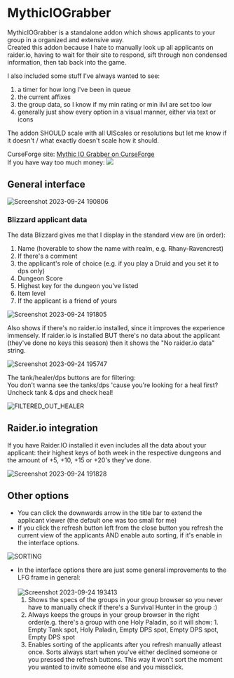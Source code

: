 # MythicIOGrabber

MythicIOGrabber is a standalone addon which shows applicants to your group in a organized and extensive way.<br>
Created this addon because I hate to manually look up all applicants on raider.io, having to wait for their site to respond, sift through non condensed information, then tab back into the game.

I also included some stuff I've always wanted to see: 
1. a timer for how long I've been in queue
2. the current affixes
3. the group data, so I know if my min rating or min ilvl are set too low
4. generally just show every option in a visual manner, either via text or icons

The addon SHOULD scale with all UIScales or resolutions but let me know if it doesn't / what exactly doesn't scale how it should.<br>

CurseForge site: [Mythic IO Grabber on CurseForge](https://legacy.curseforge.com/wow/addons/mythic-io-grabber)<br>
If you have way too much money:<picture>
  <a href="https://www.paypal.com/donate/?hosted_button_id=NZUR27TPC86TE">
  <img src="https://www.paypalobjects.com/en_US/i/btn/btn_donate_LG.gif">
  </a>
</picture>

## General interface
![Screenshot 2023-09-24 190806](https://github.com/NintendoLink07/MythicIOGrabber/assets/3246525/33d78cd8-90ce-4375-9bd6-04c7aac2bda9)

### Blizzard applicant data
The data Blizzard gives me that I display in the standard view are (in order):
1. Name (hoverable to show the name with realm, e.g. Rhany-Ravencrest)
2. If there's a comment
3. the applicant's role of choice (e.g. if you play a Druid and you set it to dps only)
4. Dungeon Score
5. Highest key for the dungeon you've listed
6. Item level
7. If the applicant is a friend of yours
   
![Screenshot 2023-09-24 191805](https://github.com/NintendoLink07/MythicIOGrabber/assets/3246525/56112352-aba2-4fd4-b92e-ba27d0e4ed80)

Also shows if there's no raider.io installed, since it improves the experience immensely.
If raider.io is installed BUT there's no data about the applicant (they've done no keys this season) then it shows the "No raider.io data" string.

![Screenshot 2023-09-24 195747](https://github.com/NintendoLink07/MythicIOGrabber/assets/3246525/ca1e27f3-3c89-441e-abdb-de7857f72c56)

The tank/healer/dps buttons are for filtering:<br>
You don't wanna see the tanks/dps 'cause you're looking for a heal first? Uncheck tank & dps and check heal!

![FILTERED_OUT_HEALER](https://github.com/NintendoLink07/MythicIOGrabber/assets/3246525/39ddeb48-b7f8-44cc-b507-0de30313da28)

## Raider.io integration
If you have Raider.IO installed it even includes all the data about your applicant: their highest keys of both week in the respective dungeons and the amount of +5, +10, +15 or +20's they've done.

![Screenshot 2023-09-24 191828](https://github.com/NintendoLink07/MythicIOGrabber/assets/3246525/41d5f965-2e47-4aad-b5cf-ce5cf5d20b77)

## Other options

- You can click the downwards arrow in the title bar to extend the applicant viewer (the default one was too small for me)
- If you click the refresh button left from the close button you refresh the current view of the applicants AND enable auto sorting, if it's enable in the interface options.

![SORTING](https://github.com/NintendoLink07/MythicIOGrabber/assets/3246525/887236e5-d4b8-4e9d-aec6-720c4daad932)
  
- In the interface options there are just some general improvements to the LFG frame in general:<br><br>
	![Screenshot 2023-09-24 193413](https://github.com/NintendoLink07/MythicIOGrabber/assets/3246525/9ea30f6b-a31b-4149-9eda-32af095d25e5)<br>
	1. Shows the specs of the groups in your group browser so you never have to manually check if there's a Survival Hunter in the group :)
  	2. Always keeps the groups in your group browser in the right order(e.g. there's a group with one Holy Paladin, so it will show: 1. Empty Tank spot, Holy Paladin, Empty DPS spot, Empty DPS spot, Empty DPS spot
  	3. Enables sorting of the applicants after you refresh manually atleast once.
  	   Sorts always start when you've either declined someone or you pressed the refresh buttons. This way it won't sort the moment you wanted to invite someone else and you missclick.
